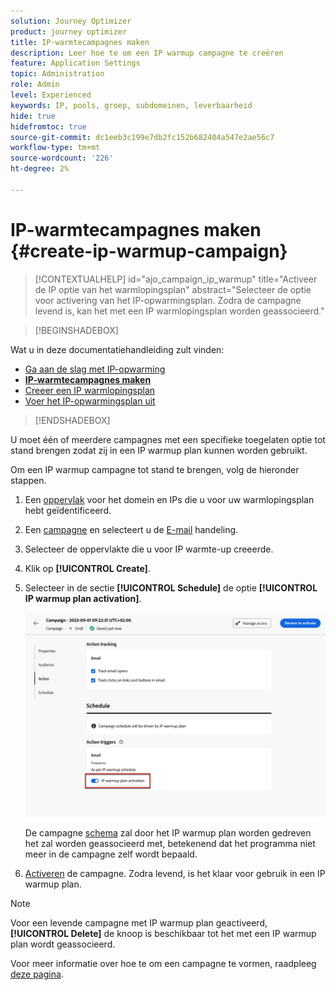 ```yaml
---
solution: Journey Optimizer
product: journey optimizer
title: IP-warmtecampagnes maken
description: Leer hoe te om een IP warmup campagne te creëren
feature: Application Settings
topic: Administration
role: Admin
level: Experienced
keywords: IP, pools, groep, subdomeinen, leverbaarheid
hide: true
hidefromtoc: true
source-git-commit: dc1eeb3c199e7db2fc152b682404a547e2ae56c7
workflow-type: tm+mt
source-wordcount: '226'
ht-degree: 2%

---
```


# IP-warmtecampagnes maken {#create-ip-warmup-campaign}

>[!CONTEXTUALHELP]
>id="ajo_campaign_ip_warmup"
>title="Activeer de IP optie van het warmlopingsplan"
>abstract="Selecteer de optie voor activering van het IP-opwarmingsplan. Zodra de campagne levend is, kan het met een IP warmlopingsplan worden geassocieerd."

>[!BEGINSHADEBOX]

Wat u in deze documentatiehandleiding zult vinden:

* [Ga aan de slag met IP-opwarming](ip-warmup-gs.md)
* **[IP-warmtecampagnes maken](ip-warmup-campaign.md)**
* [Creeer een IP warmlopingsplan](ip-warmup-plan.md)
* [Voer het IP-opwarmingsplan uit](ip-warmup-running.md)

>[!ENDSHADEBOX]

U moet één of meerdere campagnes met een specifieke toegelaten optie tot stand brengen zodat zij in een IP warmup plan kunnen worden gebruikt.

Om een IP warmup campagne tot stand te brengen, volg de hieronder stappen.

1. Een [oppervlak](channel-surfaces.md) voor het domein en IPs die u voor uw warmlopingsplan hebt geïdentificeerd.<!--how do you identify these or who does it at the customer level?-->

1. Een [campagne](../campaigns/create-campaign.md) en selecteert u de [E-mail](../email/create-email.md#create-email-journey-campaign) handeling.

1. Selecteer de oppervlakte die u voor IP warmte-up creeerde.

   <!--You must use the same surface as the one that will be used for the asociated IP warmup plan. [Learn how to create an IP warmup plan](#create-ip-warmup-plan)-->

1. Klik op **[!UICONTROL Create]**.

1. Selecteer in de sectie **[!UICONTROL Schedule]** de optie **[!UICONTROL IP warmup plan activation]**.

   ![](assets/ip-warmup-campaign-plan-activation.png)

   De campagne [schema](../campaigns/create-campaign.md#schedule) zal door het IP warmup plan worden gedreven het zal worden geassocieerd met, betekenend dat het programma niet meer in de campagne zelf wordt bepaald.

1. [Activeren](../campaigns/review-activate-campaign.md) de campagne. Zodra levend, is het klaar voor gebruik in een IP warmup plan.

>[!NOTE]
>
>Voor een levende campagne met IP warmup plan geactiveerd, **[!UICONTROL Delete]** de knoop is beschikbaar tot het met een IP warmup plan wordt geassocieerd.

Voor meer informatie over hoe te om een campagne te vormen, raadpleeg [deze pagina](../campaigns/get-started-with-campaigns.md).

